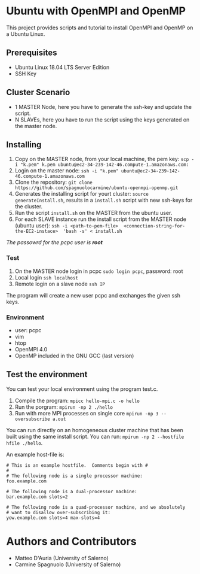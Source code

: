 # Ubuntu with OpenMPI and OpenMP

This project provides scripts and tutorial to install OpenMPI and OpenMP on a Ubuntu Linux.

## Prerequisites
 - Ubuntu Linux 18.04 LTS Server Edition 
 - SSH Key

## Cluster Scenario

- 1 MASTER Node, here you have to generate the ssh-key and update the script.
- N SLAVEs, here you have to run the script using the keys generated on the master node.


## Installing

1. Copy on the MASTER node, from your local machine, the pem key: 
```scp -i "k.pem" k.pem ubuntu@ec2-34-239-142-46.compute-1.amazonaws.com:```
2. Login on the master node:
```ssh -i "k.pem" ubuntu@ec2-34-239-142-46.compute-1.amazonaws.com```
3. Clone the repository:
```git clone https://github.com/spagnuolocarmine/ubuntu-openmpi-openmp.git```
4. Generates the installing script for yourt cluster:
```source generateInstall.sh```, results in a ```install.sh``` script with new ssh-keys for the cluster.
5. Run the script ```install.sh``` on the MASTER from the ubuntu user.
6. For each SLAVE instance run the install script from the MASTER node (ubuntu user):
```ssh -i <path-to-pem-file>  <connection-string-for-the-EC2-instace>  'bash -s' < install.sh```

_The passowrd for the pcpc user is **root**_
### Test 

1. On the MASTER node login in pcpc
```sudo login pcpc```, password: root
2. Local login 
```ssh localhost```
3. Remote login on a slave node
```ssh IP```

The program will create a new user pcpc and exchanges the given ssh keys.

### Environment
- user: pcpc
- vim
- htop
- OpenMPI 4.0
- OpenMP included in the GNU GCC (last version)

## Test the environment

You can test your local environment using the program test.c.

1. Compile the program: ```mpicc hello-mpi.c -o hello```
2. Run the porgram: ```mpirun -np 2 ./hello```
3. Run with more MPI processes on single core ```mpirun -np 3 --oversubscribe a.out```

You can run directly on an homogeneous cluster machine that has been built using the same install script. You can run: ```mpirun -np 2 --hostfile hfile ./hello```.

An example host-file is:
```
# This is an example hostfile.  Comments begin with #
#
# The following node is a single processor machine:
foo.example.com
 
# The following node is a dual-processor machine:
bar.example.com slots=2
 
# The following node is a quad-processor machine, and we absolutely
# want to disallow over-subscribing it:
yow.example.com slots=4 max-slots=4
```

# Authors and Contributors

- Matteo D'Auria (University of Salerno)
- Carmine Spagnuolo (University of Salerno)
